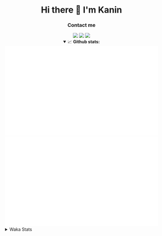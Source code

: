 <div align="center">
 <h1>Hi there 👋 I'm Kanin</h1>
 <h3>Contact me</h3>
 <a href="mailto:im@kanin.dev"><img src="https://img.shields.io/badge/gmail-%23D14836.svg?&style=for-the-badge&logo=gmail&logoColor=white"/></a>
 <a href="https://twitter.com/KaninDev"><img src="https://img.shields.io/badge/twitter-%231DA1F2.svg?&style=for-the-badge&logo=twitter&logoColor=white"/></a>
 <a href="https://www.linkedin.com/in/KaninDev"><img src="https://img.shields.io/badge/linkedin-%230077B5.svg?&style=for-the-badge&logo=linkedin&logoColor=white"/></a>
<details open>
  <summary>📈 <b>Github stats:</b></summary>
  <img src="https://github.com/Kanin/Kanin/blob/master/scripts/GitHubStats/generated/overview.svg"/>
  <img src="https://github.com/Kanin/Kanin/blob/master/scripts/GitHubStats/generated/languages.svg"/>
</details>
</div>

<details>
 <summary>Waka Stats</summary>

<!--START_SECTION:waka-->
![Profile Views](http://img.shields.io/badge/Profile%20Views-15-blue)

![Lines of code](https://img.shields.io/badge/From%20Hello%20World%20I%27ve%20Written-32160%20lines%20of%20code-blue)

**🐱 My Github Data** 

> 🏆 236 Contributions in the Year 2021
 > 
> 📦 36.3 kB Used in Github's Storage 
 > 
> 🚫 Not Opted to Hire
 > 
> 📜 11 Public Repositories 
 > 
> 🔑 5 Private Repositories  
 > 
**I'm an Early 🐤** 

```text
🌞 Morning    98 commits     ████░░░░░░░░░░░░░░░░░░░░░   17.79% 
🌆 Daytime    218 commits    ██████████░░░░░░░░░░░░░░░   39.56% 
🌃 Evening    120 commits    █████░░░░░░░░░░░░░░░░░░░░   21.78% 
🌙 Night      115 commits    █████░░░░░░░░░░░░░░░░░░░░   20.87%

```
📅 **I'm Most Productive on Monday** 

```text
Monday       109 commits    █████░░░░░░░░░░░░░░░░░░░░   19.78% 
Tuesday      86 commits     ████░░░░░░░░░░░░░░░░░░░░░   15.61% 
Wednesday    92 commits     ████░░░░░░░░░░░░░░░░░░░░░   16.7% 
Thursday     63 commits     ██░░░░░░░░░░░░░░░░░░░░░░░   11.43% 
Friday       50 commits     ██░░░░░░░░░░░░░░░░░░░░░░░   9.07% 
Saturday     52 commits     ██░░░░░░░░░░░░░░░░░░░░░░░   9.44% 
Sunday       99 commits     ████░░░░░░░░░░░░░░░░░░░░░   17.97%

```


📊 **This Week I Spent My Time On** 

```text
⌚︎ Time Zone: America/New_York

💬 Programming Languages: 
Python                   8 hrs 55 mins       ████████████████████████░   96.16% 
SCSS                     10 mins             ░░░░░░░░░░░░░░░░░░░░░░░░░   1.97% 
Other                    8 mins              ░░░░░░░░░░░░░░░░░░░░░░░░░   1.5% 
virtualenv               2 mins              ░░░░░░░░░░░░░░░░░░░░░░░░░   0.36% 
Git Config               0 secs              ░░░░░░░░░░░░░░░░░░░░░░░░░   0.0%

🔥 Editors: 
PyCharm                  9 hrs 6 mins        ████████████████████████░   98.03% 
IntelliJ                 10 mins             ░░░░░░░░░░░░░░░░░░░░░░░░░   1.97%

🐱‍💻 Projects: 
CGLS                     8 hrs 43 mins       ███████████████████████░░   93.87% 
Naila.py                 23 mins             █░░░░░░░░░░░░░░░░░░░░░░░░   4.16% 
Kanin                    10 mins             ░░░░░░░░░░░░░░░░░░░░░░░░░   1.97%

💻 Operating System: 
Linux                    9 hrs 17 mins       █████████████████████████   100.0%

```

**I Mostly Code in Python** 

```text
Python                   21 repos            ███████████████████░░░░░░   77.78% 
JavaScript               3 repos             ██░░░░░░░░░░░░░░░░░░░░░░░   11.11% 
Kotlin                   1 repo              █░░░░░░░░░░░░░░░░░░░░░░░░   3.7% 
HTML                     1 repo              █░░░░░░░░░░░░░░░░░░░░░░░░   3.7% 
Java                     1 repo              █░░░░░░░░░░░░░░░░░░░░░░░░   3.7%

```


**Timeline**

![Chart not found](https://raw.githubusercontent.com/Kanin/Kanin/master/charts/bar_graph.png) 


 Last Updated on 07/07/2021
<!--END_SECTION:waka-->
</details>

